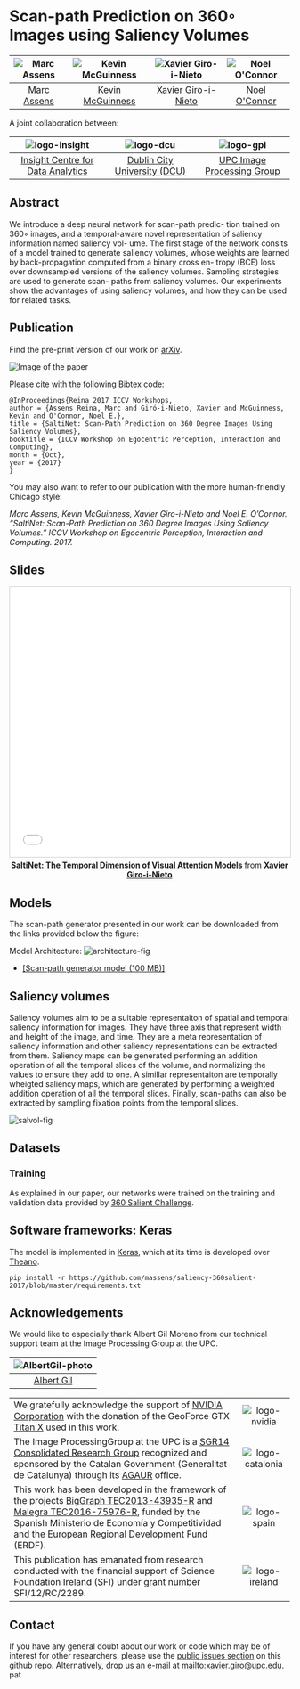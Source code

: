 # Scan-path Prediction on 360◦ Images using Saliency Volumes

| ![Marc Assens][MarcAssens-photo] | ![Kevin McGuinness][KevinMcGuinness-photo] | ![Xavier Giro-i-Nieto][XavierGiro-photo]| ![Noel O'Connor][NoelOConnor-photo] |
|:-:|:-:|:-:|:-:|
| [Marc Assens][MarcAssens-web]  | [Kevin McGuinness][KevinMcGuinness-web]  | [Xavier Giro-i-Nieto][XavierGiro-web] | [Noel O'Connor][NoelOConnor-web]   |

[MarcAssens-web]: https://www.linkedin.com/in/marc-assens-reina-5b1090bb/
[KevinMcGuinness-web]: https://www.insight-centre.org/users/kevin-mcguinness
[NoelOConnor-web]: https://www.insight-centre.org/users/noel-oconnor
[XavierGiro-web]: https://imatge.upc.edu/web/people/xavier-giro

[MarcAssens-photo]: https://github.com/massens/saliency-360salient-2017/raw/master/authors/foto_carnet_dublin.jpg "Marc Assens"
[KevinMcGuinness-photo]: https://raw.githubusercontent.com/imatge-upc/saliency-salgan-2017/junting/authors/Kevin160x160%202.jpg?token=AFOjyZmLlX3ZgpkNe60Vn3ruTsq01rD9ks5YdAaiwA%3D%3D "Kevin McGuinness"
[XavierGiro-photo]: https://raw.githubusercontent.com/imatge-upc/saliency-2016-cvpr/master/authors/XavierGiro.jpg "Xavier Giro-i-Nieto"
[NoelOConnor-photo]: https://raw.githubusercontent.com/imatge-upc/saliency-2016-cvpr/master/authors/NoelOConnor.jpg "Noel O'Connor"


A joint collaboration between:

| ![logo-insight] | ![logo-dcu] | ![logo-gpi] |
|:-:|:-:|:-:|
| [Insight Centre for Data Analytics][insight-web] | [Dublin City University (DCU)][dcu-web] | [UPC Image Processing Group][gpi-web] |

[insight-web]: https://www.insight-centre.org/ 
[dcu-web]: http://www.dcu.ie/
[upc-web]: http://www.upc.edu/?set_language=en
[etsetb-web]: https://www.etsetb.upc.edu/en/ 
[gpi-web]: https://imatge.upc.edu/web/ 


[logo-insight]: https://raw.githubusercontent.com/imatge-upc/saliency-2016-cvpr/master/logos/insight.jpg "Insight Centre for Data Analytics"
[logo-dcu]: https://raw.githubusercontent.com/imatge-upc/saliency-2016-cvpr/master/logos/dcu.png "Dublin City University"
[logo-upc]: https://raw.githubusercontent.com/imatge-upc/saliency-2016-cvpr/master/logos/upc.jpg "Universitat Politecnica de Catalunya"
[logo-etsetb]: https://raw.githubusercontent.com/imatge-upc/saliency-2016-cvpr/master/logos/etsetb.png "ETSETB TelecomBCN"
[logo-gpi]: https://raw.githubusercontent.com/imatge-upc/saliency-2016-cvpr/master/logos/gpi.png "UPC Image Processing Group"


## Abstract

We introduce a deep neural network for scan-path predic- tion trained on 360◦ images, and a temporal-aware novel representation of saliency information named saliency vol- ume. The first stage of the network consits of a model trained to generate saliency volumes, whose weights are learned by back-propagation computed from a binary cross en- tropy (BCE) loss over downsampled versions of the saliency volumes. Sampling strategies are used to generate scan- paths from saliency volumes. Our experiments show the advantages of using saliency volumes, and how they can be used for related tasks. 

## Publication

Find the pre-print version of our work on [arXiv](https://arxiv.org/abs/1707.03123).

![Image of the paper](https://github.com/massens/saliency-360salient-2017/raw/master/figs/paper.png)

Please cite with the following Bibtex code:

```
@InProceedings{Reina_2017_ICCV_Workshops,
author = {Assens Reina, Marc and Giró-i-Nieto, Xavier and McGuinness, Kevin and O'Connor, Noel E.},
title = {SaltiNet: Scan-Path Prediction on 360 Degree Images Using Saliency Volumes},
booktitle = {ICCV Workshop on Egocentric Perception, Interaction and Computing},
month = {Oct},
year = {2017}
}
```

You may also want to refer to our publication with the more human-friendly Chicago style:

*Marc Assens, Kevin McGuinness, Xavier Giro-i-Nieto and Noel E. O’Connor. “SaltiNet: Scan-Path Prediction on 360 Degree Images Using Saliency Volumes.” ICCV Workshop on Egocentric Perception, Interaction and Computing. 2017.*


## Slides

<center>
<iframe src="//www.slideshare.net/slideshow/embed_code/key/crpL3byLoainOX" width="595" height="485" frameborder="0" marginwidth="0" marginheight="0" scrolling="no" style="border:1px solid #CCC; border-width:1px; margin-bottom:5px; max-width: 100%;" allowfullscreen> </iframe> <div style="margin-bottom:5px"> <strong> <a href="//www.slideshare.net/xavigiro/saltinet-the-temporal-dimension-of-visual-attention-models" title="SaltiNet: The Temporal Dimension of Visual Attention Models " target="_blank">SaltiNet: The Temporal Dimension of Visual Attention Models </a> </strong> from <strong><a target="_blank" href="https://www.slideshare.net/xavigiro">Xavier Giro-i-Nieto</a></strong> </div>
</center>

## Models

The scan-path generator presented in our work can be downloaded from the links provided below the figure:

Model Architecture:
![architecture-fig]


* [[Scan-path generator model (100 MB)]](https://github.com/massens/saliency-360salient-2017/blob/master/src/pathnet_model_v2.h5)

[architecture-fig]: https://github.com/massens/saliency-360salient-2017/raw/master/figs/model.png "Model architecture"

## Saliency volumes
Saliency volumes aim to be a suitable representaiton of spatial and temporal saliency information for images. They have three axis that represent width and height of the image, and time. They are a meta representation of saliency information and other saliency representations can be extracted from them. Saliency maps can be generated performing an addition operation of all the temporal slices of the volume, and normalizing the values to ensure they add to one. A simillar representaiton are temporally wheigted saliency maps, which are generated by performing a weighted addition operation of all the temporal slices. Finally, scan-paths can also be extracted by sampling fixation points from the temporal slices. 

![salvol-fig]

[salvol-fig]: https://github.com/massens/saliency-360salient-2017/raw/master/figs/salvol.png "Saliency Volume"
## Datasets

### Training
As explained in our paper, our networks were trained on the training and validation data provided by [360 Salient Challenge](http://www.icme2017.org/grand-challenges/).

## Software frameworks: Keras

The model is implemented in [Keras](https://github.com/fchollet/keras/tree/master/keras), which at its time is developed over [Theano](http://deeplearning.net/software/theano/).
```
pip install -r https://github.com/massens/saliency-360salient-2017/blob/master/requirements.txt
```

## Acknowledgements

We would like to especially thank Albert Gil Moreno from our technical support team at the Image Processing Group at the UPC.

| ![AlbertGil-photo]  |
|:-:|
| [Albert Gil](AlbertGil-web)   |

[AlbertGil-photo]: https://raw.githubusercontent.com/imatge-upc/saliency-2016-cvpr/master/authors/AlbertGil.jpg "Albert Gil"
[JosepPujal-photo]: https://raw.githubusercontent.com/imatge-upc/saliency-2016-cvpr/master/authors/JosepPujal.jpg "Josep Pujal"

[AlbertGil-web]: https://imatge.upc.edu/web/people/albert-gil-moreno
[JosepPujal-web]: https://imatge.upc.edu/web/people/josep-pujal

|   |   |
|:--|:-:|
|  We gratefully acknowledge the support of [NVIDIA Corporation](http://www.nvidia.com/content/global/global.php) with the donation of the GeoForce GTX [Titan X](http://www.geforce.com/hardware/desktop-gpus/geforce-gtx-titan-x) used in this work. |  ![logo-nvidia] |
|  The Image ProcessingGroup at the UPC is a [SGR14 Consolidated Research Group](https://imatge.upc.edu/web/projects/sgr14-image-and-video-processing-group) recognized and sponsored by the Catalan Government (Generalitat de Catalunya) through its [AGAUR](http://agaur.gencat.cat/en/inici/index.html) office. |  ![logo-catalonia] |
|  This work has been developed in the framework of the projects [BigGraph TEC2013-43935-R](https://imatge.upc.edu/web/projects/biggraph-heterogeneous-information-and-graph-signal-processing-big-data-era-application) and [Malegra TEC2016-75976-R](https://imatge.upc.edu/web/projects/malegra-multimodal-signal-processing-and-machine-learning-graphs), funded by the Spanish Ministerio de Economía y Competitividad and the European Regional Development Fund (ERDF).  | ![logo-spain] | 
|  This publication has emanated from research conducted with the financial support of Science Foundation Ireland (SFI) under grant number SFI/12/RC/2289. |  ![logo-ireland] |

[logo-nvidia]: https://raw.githubusercontent.com/imatge-upc/saliency-2016-cvpr/master/logos/nvidia.jpg "Logo of NVidia"
[logo-catalonia]: https://raw.githubusercontent.com/imatge-upc/saliency-2016-cvpr/master/logos/generalitat.jpg "Logo of Catalan government"
[logo-spain]: https://raw.githubusercontent.com/imatge-upc/saliency-2016-cvpr/master/logos/MEyC.png "Logo of Spanish government"
[logo-ireland]: https://raw.githubusercontent.com/imatge-upc/saliency-2016-cvpr/master/logos/sfi.png "Logo of Science Foundation Ireland"

## Contact

If you have any general doubt about our work or code which may be of interest for other researchers, please use the [public issues section](https://github.com/imatge-upc/saliency-salgan-2017/issues) on this github repo. Alternatively, drop us an e-mail at <mailto:xavier.giro@upc.edu>.
pat
